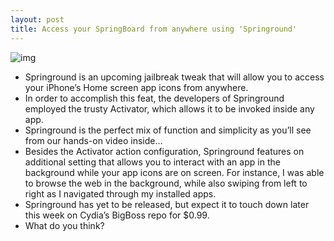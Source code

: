 ```yaml
---
layout: post
title: Access your SpringBoard from anywhere using 'Springround'
---
```

![img](http://media.idownloadblog.com/wp-content/uploads/2012/03/Springround-Screenshot.jpg)
* Springround is an upcoming jailbreak tweak that will allow you to access your iPhone’s Home screen app icons from anywhere.
* In order to accomplish this feat, the developers of Springround employed the trusty Activator, which allows it to be invoked inside any app.
* Springround is the perfect mix of function and simplicity as you’ll see from our hands-on video inside…
* Besides the Activator action configuration, Springround features on additional setting that allows you to interact with an app in the background while your app icons are on screen. For instance, I was able to browse the web in the background, while also swiping from left to right as I navigated through my installed apps.
* Springround has yet to be released, but expect it to touch down later this week on Cydia’s BigBoss repo for $0.99.
* What do you think?

